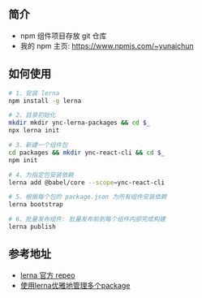 ## 简介

- npm 组件项目存放 git 仓库
- 我的 npm 主页: https://www.npmjs.com/~yunaichun

## 如何使用

```bash
# 1、安装 lerna
npm install -g lerna

# 2、目录初始化
mkdir mkdir ync-lerna-packages && cd $_
npx lerna init

# 3、新建一个组件包
cd packages && mkdir ync-react-cli && cd $_
npm init

# 4、为指定包安装依赖
lerna add @babel/core --scope=ync-react-cli

# 5、根据每个包的 package.json 为所有组件安装依赖
lerna bootstrap

# 6、批量发布组件: 批量发布前到每个组件内部完成构建
lerna publish
```

## 参考地址
- [lerna 官方 repeo](https://github.com/lerna/lerna)
- [使用lerna优雅地管理多个package](https://zhuanlan.zhihu.com/p/35237759)
